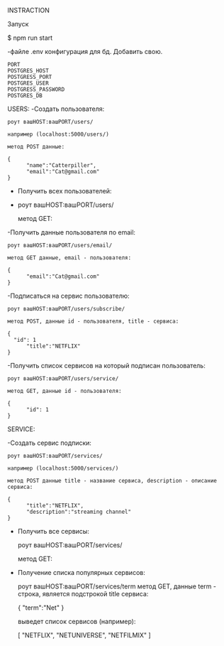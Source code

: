INSTRACTION

Запуск

$ npm run start 

-файле .env конфигурация для бд. Добавить свою.

	PORT
	POSTGRES_HOST
	POSTGRESS_PORT
	POSTGRES_USER
	POSTGRESS_PASSWORD
	POSTGRES_DB
USERS:
-Создать пользователя:

	роут вашHOST:вашPORT/users/
	
	например (localhost:5000/users/)
	
	метод POST данные:
	
	{
    	  "name":"Catterpiller",
    	  "email":"Cat@gmail.com"
	}

- Получить всех пользователей:
- 
	роут вашHOST:вашPORT/users/ 
	
	метод GET:

-Получить данные пользователя по email:

	роут вашHOST:вашPORT/users/email/ 
	
	метод GET данные, email - пользователя:
	
	{
    	  "email":"Cat@gmail.com"
	}

-Подписаться на сервис пользователю:

	роут вашHOST:вашPORT/users/subscribe/ 
	
	метод POST, данные id - пользователя, title - сервиса:
	
	{
	  "id": 1
    	  "title":"NETFLIX"
	}

-Получить список сервисов на который подписан пользователь:

	роут вашHOST:вашPORT/users/service/
	
	метод GET, данные id - пользователя:
	
	{
    	  "id": 1
	}

SERVICE: 

-Создать сервис подписки:

	роут вашHOST:вашPORT/services/ 
	
	например (localhost:5000/services/)
	
	метод POST данные title - название сервиса, description - описание сервиса:
	
	{
    	  "title":"NETFLIX",
    	  "description":"streaming channel"
	}

- Получить все сервисы:

	роут вашHOST:вашPORT/services/ 
	
	метод GET:

- Получение списка популярных сервисов: 

	роут вашHOST:вашPORT/services/term 
	метод GET, данные term - строка, является подстрокой title сервиса:
	
	{
    	  "term":"Net"
	}
	
	выведет список сервисов (например): 
	
	[
    	  "NETFLIX",
          "NETUNIVERSE",
    	  "NETFILMIX"
	]
	
